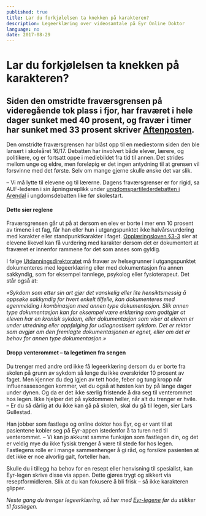 ```yaml
---
published: true
title: Lar du forkjølelsen ta knekken på karakteren?
description: Legeerklæring over videosamtale på Eyr Online Doktor
language: no
date: 2017-08-29
---
```


# Lar du forkjølelsen ta knekken på karakteren?

## Siden den omstridte fraværsgrensen på videregående tok plass i fjor, har fraværet i hele dager sunket med 40 prosent, og fravær i timer har sunket med 33 prosent skriver [Aftenposten](https://www.aftenposten.no/meninger/debatt/i/7r4mV/En-fravarsgrense-som-virker--Torbjorn-Roe-Isaksen). 


Den omstridte fraværsgrensen har blåst opp til en mediestorm siden den ble lansert i skoleåret 16/17. Debatten har involvert både elever, lærere, og politikere, og er fortsatt oppe i mediebildet fra tid til annen. Det strides mellom unge og eldre, men foreløpig er det ingen antydning til at grensen vil forsvinne med det første. Selv om mange gjerne skulle ønske det var slik. 

– Vi må lytte til elevene og til lærerne. Dagens fraværsgrenser er for rigid, sa AUF-lederen i sin åpningsreplikk under [ungdomspartilederdebatten i Arendal](https://www.aftenposten.no/meninger/sid/i/QLm5P/Ungdomspartilederdebatten-Morgendagens-toppolitikere-om-fravarsgrense_-oljeboring-og-velferdskutt) i ungdomsdebatten like før skolestart. 


#### Dette sier reglene 

Fraværsgrensen går ut på at dersom en elev er borte i mer enn 10 prosent av timene i et fag, får han eller hun i utgangspunktet ikke halvårsvurdering med karakter eller standpunktkarakter i faget. [Opplæringsloven §3-3](https://lovdata.no/dokument/SF/forskrift/2006-06-23-724/KAPITTEL_4#KAPITTEL_4) sier at elevene likevel kan få vurdering med karakter dersom det er dokumentert at fraværet er innenfor rammene for det som anses som gyldig. 

I følge [Utdanningsdirektoratet](https://www.udir.no/regelverk-og-tilsyn/finn-regelverk/etter-tema/Vitnemal/fravarsgrense---udir-3-2016/hva-omfattes-av-fravarsgrensen/#skal-fravaret-unntas-ma-det-dokumenteres) må fravær av helsegrunner i utgangspunktet dokumenteres med legeerklæring eller med dokumentasjon fra annen sakkyndig, som for eksempel tannlege, psykolog eller fysioterapeut. Det står også at: 

*«Sykdom som etter sin art gjør det vanskelig eller lite hensiktsmessig å oppsøke sakkyndig for hvert enkelt tilfelle, kan dokumenteres med egenmelding i kombinasjon med annen type dokumentasjon. Slik annen type dokumentasjon kan for eksempel være erklæring som godtgjør at eleven har en kronisk sykdom, eller dokumentasjon som viser at eleven er under utredning eller oppfølging for udiagnostisert sykdom. Det er rektor som avgjør om den fremlagte dokumentasjonen er egnet, eller om det er behov for annen type dokumentasjon.»*


#### Dropp venterommet – ta legetimen fra sengen

Du trenger med andre ord ikke få legeerklæring dersom du er borte fra skolen på grunn av sykdom så lenge du ikke overskrider 10 prosent av faget. Men kjenner du deg igjen av tett hode, feber og tung kropp når influensasesongen kommer, vet du også at høsten kan by på lange dager under dynen. Og da er det ikke særlig fristende å dra seg til venterommet hos legen. Ikke hjelper det på sykdommen heller, når alt du trenger er hvile. 
– Er du så dårlig at du ikke kan gå på skolen, skal du gå til legen, sier Lars Gullestad. 

Han jobber som fastlege og online doktor hos Eyr, og er vant til at pasientene kobler seg på Eyr-appen istedenfor å ta turen ned til venterommet. 
– Vi kan jo akkurat samme funksjon som fastlegen din, og det er veldig mye du ikke fysisk trenger å være til stede for hos legen. Fastlegens rolle er i mange sammenhenger å gi råd, og forsikre pasienten at det ikke er noe alvorlig galt, forteller han. 

Skulle du i tillegg ha behov for en resept eller henvisning til spesialist, kan Eyr-legen skrive disse via appen. Dette gjøres trygt og sikkert via reseptformidleren. Slik at du kan fokusere å bli frisk – så ikke karakteren glipper. 


*Neste gang du trenger legeerklæring, så hør med* [*Eyr-legene*](https://eyr.md/no/) *før du stikker til fastlegen.* 
